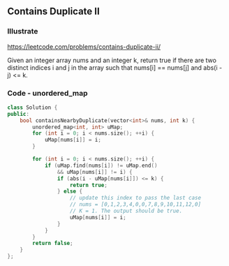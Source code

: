 ## Contains Duplicate II
### Illustrate
<https://leetcode.com/problems/contains-duplicate-ii/>

Given an integer array nums and an integer k, return true if there are two distinct indices i and j in the array such that nums[i] == nums[j] and abs(i - j) <= k.

### Code - unordered_map
```c++
class Solution {
public:
    bool containsNearbyDuplicate(vector<int>& nums, int k) {
        unordered_map<int, int> uMap;
        for (int i = 0; i < nums.size(); ++i) {
            uMap[nums[i]] = i;
        }

        for (int i = 0; i < nums.size(); ++i) {
            if (uMap.find(nums[i]) != uMap.end()
                && uMap[nums[i]] != i) {
                if (abs(i - uMap[nums[i]]) <= k) {
                    return true;
                } else {
                    // update this index to pass the last case
                    // nums = [0,1,2,3,4,0,0,7,8,9,10,11,12,0]
                    // K = 1. The output should be true.
                    uMap[nums[i]] = i;
                }
            }
        }
        return false;
    }
};
```
